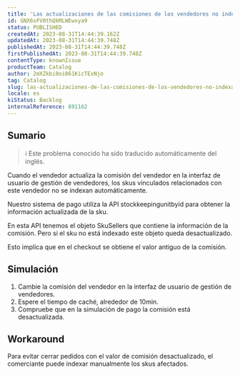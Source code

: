 ```yaml
---
title: 'Las actualizaciones de las comisiones de los vendedores no indexan las skus vinculadas'
id: GNX6sFV0thQkMLWEwxya9
status: PUBLISHED
createdAt: 2023-08-31T14:44:39.162Z
updatedAt: 2023-08-31T14:44:39.748Z
publishedAt: 2023-08-31T14:44:39.748Z
firstPublishedAt: 2023-08-31T14:44:39.748Z
contentType: knownIssue
productTeam: Catalog
author: 2mXZkbi0oi061KicTExNjo
tag: Catalog
slug: las-actualizaciones-de-las-comisiones-de-los-vendedores-no-indexan-las-skus-vinculadas
locale: es
kiStatus: Backlog
internalReference: 891162
---
```


## Sumario

>ℹ️ Este problema conocido ha sido traducido automáticamente del inglés.


Cuando el vendedor actualiza la comisión del vendedor en la interfaz de usuario de gestión de vendedores, los skus vinculados relacionados con este vendedor no se indexan automáticamente.

Nuestro sistema de pago utiliza la API stockkeepingunitbyid para obtener la información actualizada de la sku.

En esta API tenemos el objeto SkuSellers que contiene la información de la comisión. Pero si el sku no está indexado este objeto queda desactualizado.

Esto implica que en el checkout se obtiene el valor antiguo de la comisión.


##

## Simulación



1. Cambie la comisión del vendedor en la interfaz de usuario de gestión de vendedores.
2. Espere el tiempo de caché, alrededor de 10min.
3. Compruebe que en la simulación de pago la comisión está desactualizada.



## Workaround


Para evitar cerrar pedidos con el valor de comisión desactualizado, el comerciante puede indexar manualmente los skus afectados.






